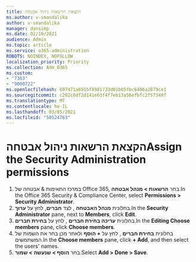 ```yaml
---
title: הקצאת הרשאות ניהול אבטחה
ms.author: v-smandalika
author: v-smandalika
manager: dansimp
ms.date: 02/19/2021
audience: Admin
ms.topic: article
ms.service: o365-administration
ROBOTS: NOINDEX, NOFOLLOW
localization_priority: Priority
ms.collection: Adm_O365
ms.custom:
- "7363"
- "9000722"
ms.openlocfilehash: 697471a691bf8981733d01b05fbc6406a2879ce1
ms.sourcegitcommit: c202c0df2d141e63f4f7eb13a56efbfc2f57348f
ms.translationtype: MT
ms.contentlocale: he-IL
ms.lasthandoff: 03/05/2021
ms.locfileid: "50524763"
---
```

# <a name="assign-the-security-administration-permissions"></a><span data-ttu-id="e8fb4-102">הקצאת הרשאות ניהול אבטחה</span><span class="sxs-lookup"><span data-stu-id="e8fb4-102">Assign the Security Administration permissions</span></span>

1. <span data-ttu-id="e8fb4-103">במרכז התאימות & אבטחה של Office 365, בחר **הרשאות > מנהל אבטחה**.</span><span class="sxs-lookup"><span data-stu-id="e8fb4-103">In the Office 365 Security & Compliance Center, select **Permissions > Security Administrator**.</span></span>
2. <span data-ttu-id="e8fb4-104">בחלונית **מנהל האבטחה** , לצד **חברים**, לחץ על **ערוך**.</span><span class="sxs-lookup"><span data-stu-id="e8fb4-104">In the **Security Administrator** pane, next to **Members**, click **Edit**.</span></span>
3. <span data-ttu-id="e8fb4-105">בחלונית **עריכה בחירת חברים** , לחץ על **בחירת חברים**.</span><span class="sxs-lookup"><span data-stu-id="e8fb4-105">In the **Editing Choose members** pane, click **Choose members**.</span></span>
4. <span data-ttu-id="e8fb4-106">בחלונית **בחירת חברים** , לחץ על **+ הוסף** ולאחר מכן בחר את השמות של המשתמשים.</span><span class="sxs-lookup"><span data-stu-id="e8fb4-106">In the **Choose members** pane, click **+ Add**, and then select the users' names.</span></span>
5. <span data-ttu-id="e8fb4-107">בחר **הוסף > שנעשה > שמור**.</span><span class="sxs-lookup"><span data-stu-id="e8fb4-107">Select **Add > Done > Save**.</span></span>

